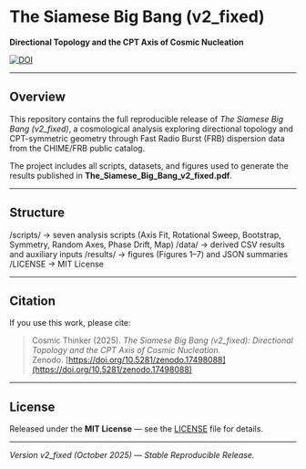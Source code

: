 # The Siamese Big Bang (v2_fixed)
**Directional Topology and the CPT Axis of Cosmic Nucleation**

[![DOI](https://zenodo.org/badge/DOI/10.5281/zenodo.17498088.svg)](https://doi.org/10.5281/zenodo.17498088)

---

## Overview
This repository contains the full reproducible release of *The Siamese Big Bang (v2_fixed)*, a cosmological analysis exploring directional topology and CPT-symmetric geometry through Fast Radio Burst (FRB) dispersion data from the CHIME/FRB public catalog.

The project includes all scripts, datasets, and figures used to generate the results published in **The_Siamese_Big_Bang_v2_fixed.pdf**.

---

## Structure
/scripts/ → seven analysis scripts (Axis Fit, Rotational Sweep, Bootstrap, Symmetry, Random Axes, Phase Drift, Map)
/data/ → derived CSV results and auxiliary inputs
/results/ → figures (Figures 1–7) and JSON summaries
/LICENSE → MIT License

---

## Citation
If you use this work, please cite:

> Cosmic Thinker (2025). *The Siamese Big Bang (v2_fixed): Directional Topology and the CPT Axis of Cosmic Nucleation.*  
> Zenodo. [https://doi.org/10.5281/zenodo.17498088](https://doi.org/10.5281/zenodo.17498088)

---

## License
Released under the **MIT License** — see the [LICENSE](./LICENSE) file for details.

---

*Version v2_fixed (October 2025) — Stable Reproducible Release.*
